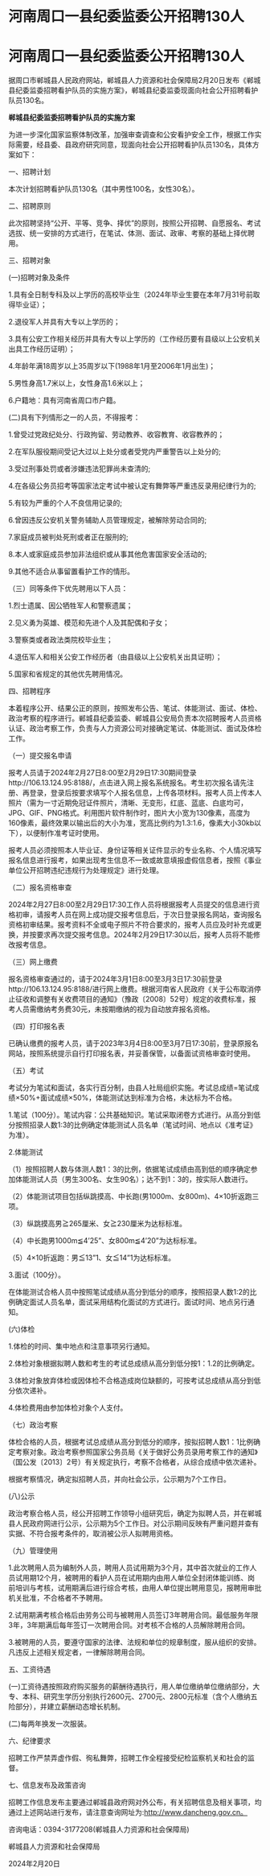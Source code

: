 # 河南周口一县纪委监委公开招聘130人

# 河南周口一县纪委监委公开招聘130人

据周口市郸城县人民政府网站，郸城县人力资源和社会保障局2月20日发布《郸城县纪委监委招聘看护队员的实施方案》，郸城县纪委监委现面向社会公开招聘看护队员130名。

**郸城县纪委监委招聘看护队员的实施方案**

为进一步深化国家监察体制改革，加强审查调查和公安看护安全工作，根据工作实际需要，经县委、县政府研究同意，现面向社会公开招聘看护队员130名，具体方案如下：

一、招聘计划

本次计划招聘看护队员130名（其中男性100名，女性30名）。

二、招聘原则

此次招聘坚持“公开、平等、竞争、择优”的原则，按照公开招聘、自愿报名、考试选拔、统一安排的方式进行，在笔试、体测、面试、政审、考察的基础上择优聘用。

三、招聘对象

(一)招聘对象及条件

1.具有全日制专科及以上学历的高校毕业生（2024年毕业生要在本年7月31号前取得毕业证）；

2.退役军人并具有大专以上学历的；

3.具有公安工作相关经历并具有大专以上学历的（工作经历要有县级以上公安机关出具工作经历证明）；

4.年龄年满18周岁以上35周岁以下(1988年1月至2006年1月出生)；

5.男性身高1.7米以上，女性身高1.6米以上；

6.户籍地：具有河南省周口市户籍。

(二)具有下列情形之一的人员，不得报考：

1.曾受过党政纪处分、行政拘留、劳动教养、收容教育、收容教养的；

2.在军队服役期间受记大过以上处分或者受党内严重警告以上处分的;

3.受过刑事处罚或者涉嫌违法犯罪尚未查清的;

4.在各级公务员招考等国家法定考试中被认定有舞弊等严重违反录用纪律行为的;

5.有较为严重的个人不良信用记录的;

6.曾因违反公安机关警务辅助人员管理规定，被解除劳动合同的;

7.家庭成员被判处死刑或者正在服刑的;

8.本人或家庭成员参加非法组织或从事其他危害国家安全活动的;

9.其他不适合从事留置看护工作的情形。

（三）同等条件下优先聘用以下人员：

1.烈士遗属、因公牺牲军人和警察遗属；

2.见义勇为英雄、模范和先进个人及其配偶和子女；

3.警察类或者政法类院校毕业生；

4.退伍军人和相关公安工作经历者（由县级以上公安机关出具证明）；

5.国家和省规定的其他优先聘用情况。

四、招聘程序

本着程序公开、结果公正的原则，按照发布公告、笔试、体能测试、面试、体检、政治考察的程序进行。郸城县纪委监委、郸城县公安局负责本次招聘报考人员资格认证、政治考察工作，负责与人力资源公司对接确定笔试、体能测试、面试及体检工作。

（一）提交报名申请

报考人员请于2024年2月27日8:00至2月29日17:30期间登录http://106.13.124.95:8188/，点击进入网上报名系统报名。考生初次报名请先注册、再登录，登录后按要求填写个人报名信息，上传各项材料。报考人员上传本人照片（需为一寸近期免冠证件照片，清晰、无变形，红底、蓝底、白底均可，JPG、GIF、PNG格式。利用图片软件制作时，图片大小宽为130像素，高度为160像素，最终效果以输出后的大小为准，宽高比例约为1.3:1.6，像素大小30kb以下），以便制作准考证时使用。

报考人员必须按照本人毕业证、身份证等相关证件显示的专业名称、个人情况填写报名信息进行报考，如果出现考生信息不一致或故意填报虚假信息者，按照《事业单位公开招聘违纪违规行为处理规定》进行处理。

（二）报名资格审查

2024年2月27日8:00至2月29日17:30工作人员将根据报考人员提交的信息进行资格初审，请报考人员在网上成功提交报考信息后，于次日登录报名网站，查询报名资格初审结果。报考资料不全或电子照片不符合要求的，报考人员应及时补充或更换，并按要求再次提交报考信息。2024年2月29日17:30以后，报考人员将不能修改报考信息。

（三）网上缴费

报名资格审查通过的，请于2024年3月1日8:00至3月3日17:30前登录http://106.13.124.95:8188/进行网上缴费。根据河南省人民政府《关于公布取消停止征收和调整有关收费项目的通知》（豫政〔2008〕52号）规定的收费标准，报考人员需缴纳考务费30元，未按期缴纳的视为自动放弃报名资格。

（四）打印报名表

已确认缴费的报考人员，请于2023年3月4日8:00至3月7日17:30前，登录原报名网站，按照系统提示自行打印报名表，并妥善保管，以备面试资格审查时使用。

（五）考试

考试分为笔试和面试，各实行百分制，由县人社局组织实施。考试总成绩=笔试成绩×50%+面试成绩×50%，体能测试达到标准为合格，未达标为不合格。

1.笔试（100分）。笔试内容：公共基础知识。笔试采取闭卷方式进行。从高分到低分按照招录人数1:3的比例确定体能测试人员名单（笔试时间、地点以《准考证》为准）。

2.体能测试

（1）按照招聘人数与体测人数1：3的比例，依据笔试成绩由高到低的顺序确定参加体能测试人员（男生300名、女生90名）；达不到1：3的，按实际人数进行。

（2）体能测试项目包括纵跳摸高、中长跑(男1000m、女800m)、4×10折返跑三项。

（3）纵跳摸高男≧265厘米、女≧230厘米为达标标准。

（4）中长跑男1000m≦4’25”、女800m≦4’20”为达标标准。

（5）4×10折返跑：男≦13”1、女≦14”1为达标标准。

3.面试（100分）。

在体能测试合格人员中按照笔试成绩从高分到低分的顺序，按照招录人数1:2的比例确定面试人员名单，面试采用结构化面试的方式进行。面试时间、地点另行通知。

(六)体检

1.体检的时间、集中地点和注意事项另行通知。

2.体检对象根据拟聘人数和考生的考试总成绩从高分到低分按1：1.2的比例确定。

3.体检对象放弃体检或因体检不合格造成岗位缺额的，可按考试总成绩从高分到低分依次递补。

4.体检费用由参加体检对象个人支付。

（七）政治考察

体检合格的人员，根据考试总成绩从高分到低分的顺序，按拟招聘人数1：1比例确定考察对象。政治考察参照国家公务员局《关于做好公务员录用考察工作的通知》（国公发〔2013〕2号）有关规定执行，考察不合格者，从综合成绩中依次递补。

根据考察情况，确定拟招聘人员，并向社会公示，公示期为7个工作日。

(八)公示

政治考察合格人员，经公开招聘工作领导小组研究后，确定为拟聘人员，并在郸城县人民政府网进行公示，公示期为5个工作日。对公示期间反映有严重问题并查有实据、不符合报考条件的，取消被公示人拟聘用资格。

（九）管理使用

1.此次聘用人员为编制外人员，聘用人员试用期为3个月，其中首次就业的工作人员试用期12个月，被聘用的看护人员在试用期内由用人单位全封闭体能训练、岗前培训与考核，试用期满后进行综合考核，由用人单位提出聘用意见，报聘用审批机关批准，不合格者不予聘用。

2.试用期满考核合格后由劳务公司与被聘用人员签订3年聘用合同。最低服务年限3年，3年期满后每年签订一次聘用合同。对考核不合格的人员解除聘用合同。

3.被聘用的人员，要遵守国家的法律、法规和单位的规章制度，服从组织的安排。凡违反上述相关规定者，一律解除聘用合同。

五、工资待遇

(一)工资待遇按照政府购买服务的薪酬待遇执行，用人单位缴纳单位缴纳部分，大专、本科、研究生学历分别执行2600元、2700元、2800元标准（含个人缴纳五险部分），并建立薪酬动态增长机制。

(二)每两年换发一次服装。

六、纪律要求

招聘工作严禁弄虚作假、徇私舞弊，招聘工作全程接受纪检监察机关和社会的监督。

七、信息发布及政策咨询

招聘工作信息发布主要通过郸城县政府网对外公布，有关招聘信息及相关事项，均通过上述网站进行发布，请注意查询网址为:http://www.dancheng.gov.cn。

咨询电话：0394-3177208(郸城县人力资源和社会保障局)

郸城县人力资源和社会保障局

2024年2月20日

